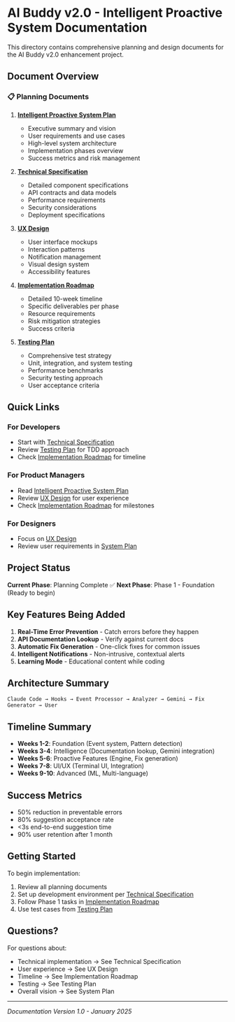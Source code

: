 # AI Buddy v2.0 - Intelligent Proactive System Documentation

This directory contains comprehensive planning and design documents for the AI Buddy v2.0 enhancement project.

## Document Overview

### 📋 Planning Documents

1. **[Intelligent Proactive System Plan](intelligent-proactive-system-plan.md)**
   - Executive summary and vision
   - User requirements and use cases
   - High-level system architecture
   - Implementation phases overview
   - Success metrics and risk management

2. **[Technical Specification](technical-specification.md)**
   - Detailed component specifications
   - API contracts and data models
   - Performance requirements
   - Security considerations
   - Deployment specifications

3. **[UX Design](ux-design.md)**
   - User interface mockups
   - Interaction patterns
   - Notification management
   - Visual design system
   - Accessibility features

4. **[Implementation Roadmap](implementation-roadmap.md)**
   - Detailed 10-week timeline
   - Specific deliverables per phase
   - Resource requirements
   - Risk mitigation strategies
   - Success criteria

5. **[Testing Plan](testing-plan.md)**
   - Comprehensive test strategy
   - Unit, integration, and system testing
   - Performance benchmarks
   - Security testing approach
   - User acceptance criteria

## Quick Links

### For Developers
- Start with [Technical Specification](technical-specification.md)
- Review [Testing Plan](testing-plan.md) for TDD approach
- Check [Implementation Roadmap](implementation-roadmap.md) for timeline

### For Product Managers
- Read [Intelligent Proactive System Plan](intelligent-proactive-system-plan.md)
- Review [UX Design](ux-design.md) for user experience
- Check [Implementation Roadmap](implementation-roadmap.md) for milestones

### For Designers
- Focus on [UX Design](ux-design.md)
- Review user requirements in [System Plan](intelligent-proactive-system-plan.md)

## Project Status

**Current Phase**: Planning Complete ✅
**Next Phase**: Phase 1 - Foundation (Ready to begin)

## Key Features Being Added

1. **Real-Time Error Prevention** - Catch errors before they happen
2. **API Documentation Lookup** - Verify against current docs
3. **Automatic Fix Generation** - One-click fixes for common issues
4. **Intelligent Notifications** - Non-intrusive, contextual alerts
5. **Learning Mode** - Educational content while coding

## Architecture Summary

```
Claude Code → Hooks → Event Processor → Analyzer → Gemini → Fix Generator → User
```

## Timeline Summary

- **Weeks 1-2**: Foundation (Event system, Pattern detection)
- **Weeks 3-4**: Intelligence (Documentation lookup, Gemini integration)
- **Weeks 5-6**: Proactive Features (Engine, Fix generation)
- **Weeks 7-8**: UI/UX (Terminal UI, Integration)
- **Weeks 9-10**: Advanced (ML, Multi-language)

## Success Metrics

- 50% reduction in preventable errors
- 80% suggestion acceptance rate
- <3s end-to-end suggestion time
- 90% user retention after 1 month

## Getting Started

To begin implementation:

1. Review all planning documents
2. Set up development environment per [Technical Specification](technical-specification.md)
3. Follow Phase 1 tasks in [Implementation Roadmap](implementation-roadmap.md)
4. Use test cases from [Testing Plan](testing-plan.md)

## Questions?

For questions about:
- Technical implementation → See Technical Specification
- User experience → See UX Design  
- Timeline → See Implementation Roadmap
- Testing → See Testing Plan
- Overall vision → See System Plan

---

*Documentation Version 1.0 - January 2025*